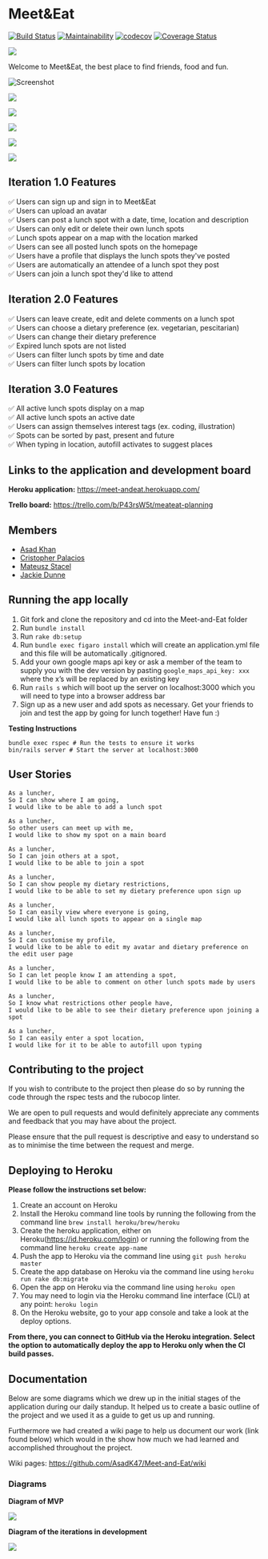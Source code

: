 # Meet&Eat

[![Build Status](https://travis-ci.com/AsadK47/Meet-and-Eat.svg?branch=master)](https://travis-ci.com/AsadK47/Meet-and-Eat)
[![Maintainability](https://api.codeclimate.com/v1/badges/80296a48bd19ade48130/maintainability)](https://codeclimate.com/github/AsadK47/Meet-and-Eat/maintainability)
[![codecov](https://codecov.io/gh/AsadK47/Meet-and-Eat/branch/master/graph/badge.svg)](https://codecov.io/gh/AsadK47/Meet-and-Eat)
[![Coverage Status](https://coveralls.io/repos/github/AsadK47/Meet-and-Eat/badge.svg?branch=master)](https://coveralls.io/github/AsadK47/Meet-and-Eat?branch=master)

<img src="https://coveralls.io/repos/github/AsadK47/Meet-and-Eat/badge.svg?branch=master&kill_cache=1" />

Welcome to Meet&Eat, the best place to find friends, food and fun.

![Screenshot](meet_screen.png)

![](assets/README-5f25e1ce.png)

![](assets/README-090f4b42.png)

![](assets/README-2dc1f8ab.png)

![](assets/README-71367e77.png)

![](assets/README-7d8d6700.png)

## Iteration 1.0 Features
:white_check_mark: Users can sign up and sign in to Meet&Eat<br />
:white_check_mark: Users can upload an avatar<br />
:white_check_mark: Users can post a lunch spot with a date, time, location and description<br />
:white_check_mark: Users can only edit or delete their own lunch spots<br />
:white_check_mark: Lunch spots appear on a map with the location marked<br />
:white_check_mark: Users can see all posted lunch spots on the homepage<br />
:white_check_mark: Users have a profile that displays the lunch spots they've posted<br />
:white_check_mark: Users are automatically an attendee of a lunch spot they post<br />
:white_check_mark: Users can join a lunch spot they'd like to attend<br />

## Iteration 2.0 Features
:white_check_mark: Users can leave create, edit and delete comments on a lunch spot <br />
:white_check_mark: Users can choose a dietary preference (ex. vegetarian, pescitarian)<br />
:white_check_mark: Users can change their dietary preference<br />
:white_check_mark: Expired lunch spots are not listed<br />
:white_check_mark: Users can filter lunch spots by time and date<br />
:white_check_mark: Users can filter lunch spots by location<br />

## Iteration 3.0 Features
:white_check_mark: All active lunch spots display on a map<br />
:white_check_mark: All active lunch spots an active date<br />
:white_check_mark: Users can assign themselves interest tags (ex. coding, illustration)<br />
:white_check_mark: Spots can be sorted by past, present and future<br />
:white_check_mark: When typing in location, autofill activates to suggest places<br />

## Links to the application and development board

**Heroku application:** https://meet-andeat.herokuapp.com/

**Trello board:** https://trello.com/b/P43rsW5t/meateat-planning

## Members
- [Asad Khan](https://github.com/AsadK47)
- [Cristopher Palacios](https://github.com/criszelaya24)
- [Mateusz Stacel](https://github.com/mateuszstacel)
- [Jackie Dunne](https://github.com/kiedunne)

## Running the app locally

1. Git fork and clone the repository and cd into the Meet-and-Eat folder
2. Run ```bundle install```
3. Run ```rake db:setup```
4. Run ```bundle exec figaro install``` which will create an application.yml file and this file will be automatically .gitignored.
5. Add your own google maps api key or ask a member of the team to supply you with the dev version by pasting ```google_maps_api_key: xxx``` where the x’s will be replaced by an existing key
6. Run ```rails s``` which will boot up the server on localhost:3000 which you will need to type into a browser address bar
7. Sign up as a new user and add spots as necessary. Get your friends to join and test the app by going for lunch together! Have fun :)

**Testing Instructions**

```
bundle exec rspec # Run the tests to ensure it works
bin/rails server # Start the server at localhost:3000
```

## User Stories

```
As a luncher,
So I can show where I am going,
I would like to be able to add a lunch spot

As a luncher,
So other users can meet up with me,
I would like to show my spot on a main board

As a luncher,
So I can join others at a spot,
I would like to be able to join a spot

As a luncher,
So I can show people my dietary restrictions,
I would like to be able to set my dietary preference upon sign up

As a luncher,
So I can easily view where everyone is going,
I would like all lunch spots to appear on a single map

As a luncher,
So I can customise my profile,
I would like to be able to edit my avatar and dietary preference on the edit user page

As a luncher,
So I can let people know I am attending a spot,
I would like to be able to comment on other lunch spots made by users

As a luncher,
So I know what restrictions other people have,
I would like to be able to see their dietary preference upon joining a spot

As a luncher,
So I can easily enter a spot location,
I would like for it to be able to autofill upon typing
```

## Contributing to the project

If you wish to contribute to the project then please do so by running the code through the rspec tests and the rubocop linter.

We are open to pull requests and would definitely appreciate any comments and feedback that you may have about the project.

Please ensure that the pull request is descriptive and easy to understand so as to minimise the time between the request and merge.

## Deploying to Heroku

**Please follow the instructions set below:**

1. Create an account on Heroku
2. Install the Heroku command line tools by running the following from the command line ```brew install heroku/brew/heroku```
3. Create the heroku application, either on Heroku(https://id.heroku.com/login) or running the following from the command line ```heroku create app-name```
4. Push the app to Heroku via the command line using ```git push heroku master```
5. Create the app database on Heroku via the command line using ```heroku run rake db:migrate```
6. Open the app on Heroku via the command line using ```heroku open```
7. You may need to login via the Heroku command line interface (CLI) at any point: ```heroku login```
8. On the Heroku website, go to your app console and take a look at the deploy options.

**From there, you can connect to GitHub via the Heroku integration. Select the option to automatically deploy the app to Heroku only when the CI build passes.**

## Documentation

Below are some diagrams which we drew up in the initial stages of the application during our daily standup. It helped us to create a basic outline of the project and we used it as a guide to get us up and running.

Furthermore we had created a wiki page to help us document our work (link found below) which would in the show how much we had learned and accomplished throughout the project.

Wiki pages: https://github.com/AsadK47/Meet-and-Eat/wiki

### Diagrams

**Diagram of MVP**

![](assets/README-a29aa4ff.jpg)

**Diagram of the iterations in development**

![](assets/README-56d7b49b.jpg)
